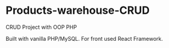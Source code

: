 # Products-warehouse-CRUD
CRUD Project with OOP PHP

Built with vanilla PHP/MySQL.
For front used React Framework.
